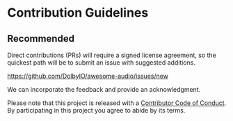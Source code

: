 # Contribution Guidelines

## Recommended

Direct contributions (PRs) will require a signed license agreement, so the quickest
path will be to submit an issue with suggested additions.

https://github.com/DolbyIO/awesome-audio/issues/new

We can incorporate the feedback and provide an acknowledgment.

Please note that this project is released with a
[Contributor Code of Conduct](code-of-conduct.md). By participating in this
project you agree to abide by its terms.

